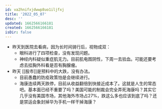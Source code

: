 ```yaml
---
id: va2hnifxjdwwp8uo1iljfxj
title: '2022_05_07'
desc: ''
updated: 1662566166181
created: 1662566166181
isDir: false
---
```

- 昨天到医院去看病，因为长时间骑行后，视物成双：
	- 眼科进行了四项检查，没有发现问题。
	- 神经内科疑似重症肌无力。目前肌电图阴性，下周一去验血。可能还要考虑去挂胸外科看是否有胸腺瘤。
- 昨天 [[股市]]是预料中的大跌，没有办法。
	- 目前愚蠢的防疫政策怕是会继续进行。
	- 海康连续两天跌停，目前从收益翻倍到快接近成本了。这就是人生的常态吧。基本面已经不重要了吗？美国可能的制裁会完全弄死海康吗？其实它几乎没有美国市场，其他海外市场占27%，跌这么多也应该到底了吗？还是禁运会象封掉华为手机一样干掉海康？